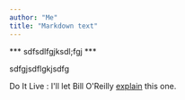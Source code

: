 ```yaml
---
author: "Me"
title: "Markdown text"
---
```

*** sdfsdlfgjksdl;fgj ***

sdfgjsdflgkjsdfg

Do It Live
:   I'll let Bill O'Reilly [explain](https://www.youtube.com/watch?v=O_HyZ5aW76c "We'll Do It Live") this one.
